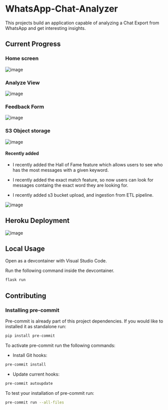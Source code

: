 # WhatsApp-Chat-Analyzer

This projects build an application capable of analyzing a Chat Export from WhatsApp and get interesting insights.

## Current Progress

### Home screen

![image](https://github.com/kevinknights29/WhatsApp-Chat-Analyzer/assets/74464814/b85dc4cc-737f-4571-b64c-83eb45d6263f)

### Analyze View

![image](https://github.com/kevinknights29/WhatsApp-Chat-Analyzer/assets/74464814/87a6c76c-d926-453c-bb4a-3b9c56634324)

### Feedback Form

![image](https://github.com/kevinknights29/WhatsApp-Chat-Analyzer/assets/74464814/da84c90c-19c8-45a9-bb39-6b0cf56f9551)

### S3 Object storage

![image](https://github.com/kevinknights29/WhatsApp-Chat-Analyzer/assets/74464814/01f31912-5c00-41c6-8a5f-a95aa041168e)

#### Recently added

- I recently added the Hall of Fame feature which allows users to see who has the most messages with a given keyword.

- I recently added the exact match feature, so now users can look for messages containg the exact word they are looking for.

- I recently added s3 bucket upload, and ingestion from ETL pipeline.

![image](https://github.com/kevinknights29/WhatsApp-Chat-Analyzer/assets/74464814/0d3782e0-fdcf-45ce-a508-a67a8722601a)

## Heroku Deployment

![image](https://github.com/kevinknights29/WhatsApp-Chat-Analyzer/assets/74464814/66b59797-7bb4-4eec-be63-c865fd6da883)

## Local Usage

Open as a devcontainer with Visual Studio Code.

Run the following command inside the devcontainer.

```bash
flask run
```

## Contributing

### Installing pre-commit

Pre-commit is already part of this project dependencies.
If you would like to installed it as standalone run:

```bash
pip install pre-commit
```

To activate pre-commit run the following commands:

- Install Git hooks:

```bash
pre-commit install
```

- Update current hooks:

```bash
pre-commit autoupdate
```

To test your installation of pre-commit run:

```bash
pre-commit run --all-files
```
